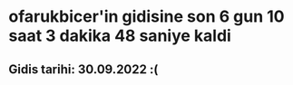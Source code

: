 # ofarukbicer'in gidisine son 6 gun 10 saat 3 dakika 48 saniye kaldi

## Gidis tarihi: 30.09.2022 :(